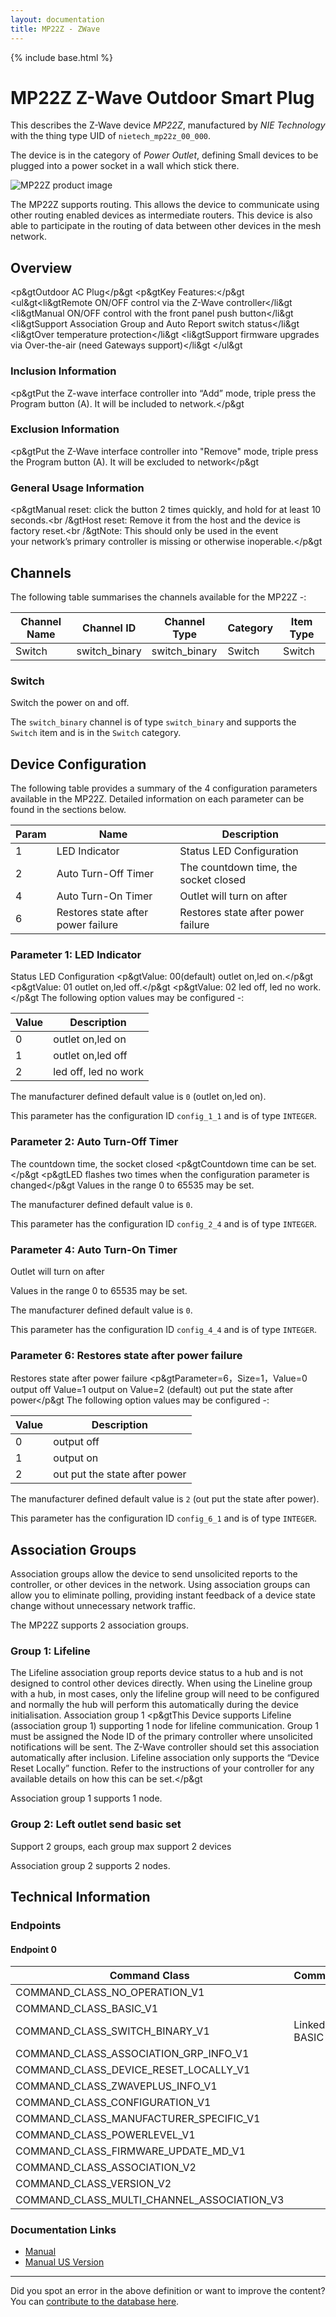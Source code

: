 ```yaml
---
layout: documentation
title: MP22Z - ZWave
---
```


{% include base.html %}

# MP22Z Z-Wave Outdoor Smart Plug
This describes the Z-Wave device *MP22Z*, manufactured by *NIE Technology* with the thing type UID of ```nietech_mp22z_00_000```.

The device is in the category of *Power Outlet*, defining Small devices to be plugged into a power socket in a wall which stick there.

![MP22Z product image](https://opensmarthouse.org/zwavedatabase/1258/image/)


The MP22Z supports routing. This allows the device to communicate using other routing enabled devices as intermediate routers.  This device is also able to participate in the routing of data between other devices in the mesh network.

## Overview

<p&gtOutdoor AC Plug</p&gt <p&gtKey Features:</p&gt <ul&gt<li&gtRemote ON/OFF control via the Z-Wave controller</li&gt <li&gtManual ON/OFF control with the front panel push button</li&gt <li&gtSupport Association Group and Auto Report switch status</li&gt <li&gtOver temperature protection</li&gt <li&gtSupport firmware upgrades via Over-the-air (need Gateways support)</li&gt </ul&gt

### Inclusion Information

<p&gtPut the Z-wave interface controller into “Add” mode, triple press the Program button (A). It will be included to network.</p&gt

### Exclusion Information

<p&gtPut the Z-Wave interface controller into "Remove" mode, triple press the Program button (A). It will be excluded to network</p&gt

### General Usage Information

<p&gtManual reset: click the button 2 times quickly, and hold for at least 10 seconds.<br /&gtHost reset: Remove it from the host and the device is factory reset.<br /&gtNote: This should only be used in the event your network’s primary controller is missing or otherwise inoperable.</p&gt

## Channels

The following table summarises the channels available for the MP22Z -:

| Channel Name | Channel ID | Channel Type | Category | Item Type |
|--------------|------------|--------------|----------|-----------|
| Switch | switch_binary | switch_binary | Switch | Switch | 

### Switch
Switch the power on and off.

The ```switch_binary``` channel is of type ```switch_binary``` and supports the ```Switch``` item and is in the ```Switch``` category.



## Device Configuration

The following table provides a summary of the 4 configuration parameters available in the MP22Z.
Detailed information on each parameter can be found in the sections below.

| Param | Name  | Description |
|-------|-------|-------------|
| 1 | LED Indicator | Status LED Configuration |
| 2 | Auto Turn-Off Timer | The countdown time, the socket closed |
| 4 | Auto Turn-On Timer | Outlet will turn on after |
| 6 | Restores state after power failure | Restores state after power failure |

### Parameter 1: LED Indicator

Status LED Configuration
<p&gtValue: 00(default) outlet on,led on.</p&gt <p&gtValue: 01 outlet on,led off.</p&gt <p&gtValue: 02 led off, led no work.</p&gt
The following option values may be configured -:

| Value  | Description |
|--------|-------------|
| 0 | outlet on,led on |
| 1 | outlet on,led off |
| 2 | led off, led no work |

The manufacturer defined default value is ```0``` (outlet on,led on).

This parameter has the configuration ID ```config_1_1``` and is of type ```INTEGER```.


### Parameter 2: Auto Turn-Off Timer

The countdown time, the socket closed
<p&gtCountdown time can be set.</p&gt <p&gtLED flashes two times when the configuration parameter is changed</p&gt
Values in the range 0 to 65535 may be set.

The manufacturer defined default value is ```0```.

This parameter has the configuration ID ```config_2_4``` and is of type ```INTEGER```.


### Parameter 4: Auto Turn-On Timer

Outlet will turn on after

Values in the range 0 to 65535 may be set.

The manufacturer defined default value is ```0```.

This parameter has the configuration ID ```config_4_4``` and is of type ```INTEGER```.


### Parameter 6: Restores state after power failure

Restores state after power failure
<p&gtParameter=6，Size=1，Value=0 output off Value=1 output on Value=2 (default) out put the state after power</p&gt
The following option values may be configured -:

| Value  | Description |
|--------|-------------|
| 0 | output off |
| 1 | output on |
| 2 | out put the state after power |

The manufacturer defined default value is ```2``` (out put the state after power).

This parameter has the configuration ID ```config_6_1``` and is of type ```INTEGER```.


## Association Groups

Association groups allow the device to send unsolicited reports to the controller, or other devices in the network. Using association groups can allow you to eliminate polling, providing instant feedback of a device state change without unnecessary network traffic.

The MP22Z supports 2 association groups.

### Group 1: Lifeline

The Lifeline association group reports device status to a hub and is not designed to control other devices directly. When using the Lineline group with a hub, in most cases, only the lifeline group will need to be configured and normally the hub will perform this automatically during the device initialisation.
Association group 1
<p&gtThis Device supports Lifeline (association group 1) supporting 1 node for lifeline communication. Group 1 must be assigned the Node ID of the primary controller where unsolicited notifications will be sent. The Z-Wave controller should set this association automatically after inclusion. Lifeline association only supports the “Device Reset Locally” function. Refer to the instructions of your controller for any available details on how this can be set.</p&gt

Association group 1 supports 1 node.

### Group 2: Left outlet send basic set

Support 2 groups, each group max support 2 devices

Association group 2 supports 2 nodes.

## Technical Information

### Endpoints

#### Endpoint 0

| Command Class | Comment |
|---------------|---------|
| COMMAND_CLASS_NO_OPERATION_V1| |
| COMMAND_CLASS_BASIC_V1| |
| COMMAND_CLASS_SWITCH_BINARY_V1| Linked to BASIC|
| COMMAND_CLASS_ASSOCIATION_GRP_INFO_V1| |
| COMMAND_CLASS_DEVICE_RESET_LOCALLY_V1| |
| COMMAND_CLASS_ZWAVEPLUS_INFO_V1| |
| COMMAND_CLASS_CONFIGURATION_V1| |
| COMMAND_CLASS_MANUFACTURER_SPECIFIC_V1| |
| COMMAND_CLASS_POWERLEVEL_V1| |
| COMMAND_CLASS_FIRMWARE_UPDATE_MD_V1| |
| COMMAND_CLASS_ASSOCIATION_V2| |
| COMMAND_CLASS_VERSION_V2| |
| COMMAND_CLASS_MULTI_CHANNEL_ASSOCIATION_V3| |

### Documentation Links

* [Manual](https://opensmarthouse.org/zwavedatabase/1258/MP22Z-Manual191111.pdf)
* [Manual US Version](https://opensmarthouse.org/zwavedatabase/1258/MP22Z-Manual-USAmazonSourced.pdf)

---

Did you spot an error in the above definition or want to improve the content?
You can [contribute to the database here](https://opensmarthouse.org/zwavedatabase/1258).
